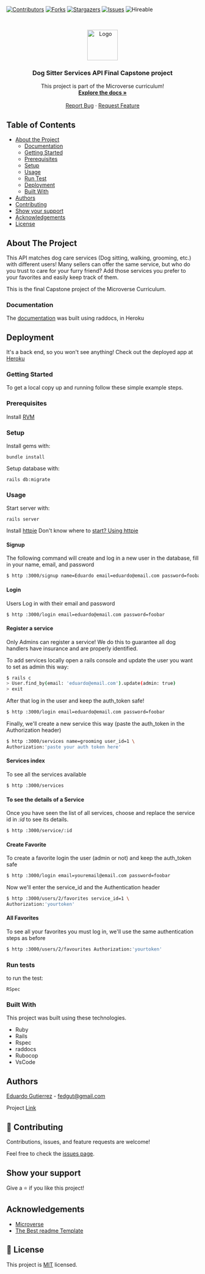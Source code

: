 <!--
*** Thanks for checking out this README Template. If you have a suggestion that would
*** make this better, please fork the repo and create a pull request or simply open
*** an issue with the tag "enhancement".
*** Thanks again! Now go create something AMAZING! :D
-->

<!-- PROJECT SHIELDS -->
<!--
*** I'm using markdown "reference style" links for readability.
*** Reference links are enclosed in brackets [ ] instead of parentheses ( ).
*** See the bottom of this document for the declaration of the reference variables
*** for contributors-url, forks-url, etc. This is an optional, concise syntax you may use.
*** https://www.markdownguide.org/basic-syntax/#reference-style-links
-->
[![Contributors][contributors-shield]][contributors-url]
[![Forks][forks-shield]][forks-url]
[![Stargazers][stars-shield]][stars-url]
[![Issues][issues-shield]][issues-url]
![Hireable](https://cdn.rawgit.com/hiendv/hireable/master/styles/default/yes.svg)

<!-- PROJECT LOGO -->
<br />
<p align="center">
  <a href="https://github.com/fedgut/dog_sitter_API">
    <img src="https://raw.githubusercontent.com/euqueme/toy-app/master/app/assets/images/mLogo.png" alt="Logo" width="80" height="80">
  </a>

  <h3 align="center">Dog Sitter Services API Final Capstone project</h3>

  <p align="center">
    This project is part of the Microverse curriculum!
    <br />
    <a href="https://github.com/fedgut/dog_sitter_API"><strong>Explore the docs »</strong></a>
    <br />
    <br />
    <a href="https://github.com/fedgut/dog_sitter_API/issues">Report Bug</a>
    ·
    <a href="https://github.com/fedgut/dog_sitter_API/issues">Request Feature</a>
  </p>
</p>

<!-- TABLE OF CONTENTS -->
## Table of Contents

* [About the Project](#about-the-project)
  * [Documentation](#documentation)
  * [Getting Started](#getting-started)
  * [Prerequisites](#prerequisites)
  * [Setup](#setup)
  * [Usage](#usage)
  * [Run Test](#run-test)
  * [Deployment](#deployment)
  * [Built With](#built-with)
* [Authors](#authors)
* [Contributing](#contributing)
* [Show your support](#show-support)
* [Acknowledgements](#acknowledgements)
* [License](#license)

<!-- ABOUT THE PROJECT -->
## About The Project

This API matches dog care services (Dog sitting, walking, grooming, etc.) with different users!
Many sellers can offer the same service, but who do you trust to care for your furry friend? 
Add those services you prefer to your favorites and easily keep track of them.


This is the final Capstone project of the Microverse Curriculum.

### Documentation

The [documentation](https://quiet-cove-56221.herokuapp.com/docs) was built using raddocs, in Heroku

## Deployment 

It's a back end, so you won't see anything! Check out the deployed app at [Heroku](https://quiet-cove-56221.herokuapp.com/) 

### Getting Started

To get a local copy up and running follow these simple example steps.

### Prerequisites

Install [RVM](https://rvm.io/rvm/install)

### Setup

Install gems with:

```
bundle install
```

Setup database with:

```
rails db:migrate
```

### Usage

Start server with:

```
rails server
```

Install [httpie](https://httpie.org/) 
Don't know where to [start? Using httpie](https://httpie.org/docs#usage)

#### Signup

The following command will create and log in a new user in the database, fill in your name, email, and password

```bash
$ http :3000/signup name=Eduardo email=eduardo@email.com password=foobar password_confirmation=foobar
```
#### Login

Users Log in with their email and password

```bash
$ http :3000/login email=eduardo@email.com password=foobar
```

#### Register a service

Only Admins can register a service! We do this to guarantee all dog handlers have insurance and are properly identified. 

To add services locally open a rails console and update the user you want to set as admin this way:

```bash
$ rails c
> User.find_by(email: 'eduardo@email.com').update(admin: true)
> exit
```
After that log in the user and keep the auth_token safe!

```bash
$ http :3000/login email=eduardo@email.com password=foobar
```

Finally, we'll create a new service this way (paste the auth_token in the Authorization header)

```bash
$ http :3000/services name=grooming user_id=1 \
Authorization:'paste your auth token here'
```

#### Services index

To see all the services available 

```bash
$ http :3000/services
```

#### To see the details of a Service

Once you have seen the list of all services, choose and replace the service id in *:id* to see its details.

```bash
$ http :3000/service/:id
```
#### Create Favorite 

To create a favorite login the user (admin or not) and keep the auth_token safe
```bash
$ http :3000/login email=youremail@email.com password=foobar
```
Now we'll enter the service_id and the Authentication header

```bash
$ http :3000/users/2/favorites service_id=1 \
Authorization:'yourtoken'
```
#### All Favorites

To see all your favorites you must log in, we'll use the same authentication steps as before

```bash
$ http :3000/users/2/favourites Authorization:'yourtoken'
```

### Run tests

to run the test:

```
RSpec
```

### Built With
This project was built using these technologies.
* Ruby 
* Rails 
* Rspec
* raddocs
* Rubocop
* VsCode

<!-- CONTACT -->
## Authors

[Eduardo Gutierrez](https://github.com/fedgut) - fedgut@gmail.com

Project [Link](https://github.com/fedgut/dog_sitter_API/)

## 🤝 Contributing

Contributions, issues, and feature requests are welcome!

Feel free to check the [issues page](issues/).

## Show your support

Give a ⭐️ if you like this project!

<!-- ACKNOWLEDGEMENTS -->
## Acknowledgements
* [Microverse](https://www.microverse.org/)
* [The Best readme Template](https://github.com/othneildrew/Best-README-Template)

<!-- LICENSE -->
## 📝 License

This project is [MIT](https://opensource.org/licenses/MIT) licensed.
<!-- MARKDOWN LINKS & IMAGES -->
<!-- https://www.markdownguide.org/basic-syntax/#reference-style-links -->
[contributors-shield]: https://img.shields.io/github/contributors/fedgut/dog_sitter_api.svg?style=flat-square
[contributors-url]: https://github.com/fedgut/dog_sitter_api/graphs/contributors
[forks-shield]: https://img.shields.io/github/forks/fedgut/dog_sitter_api.svg?style=flat-square
[forks-url]: https://github.com/fedgut/dog_sitter_api/network/members
[stars-shield]: https://img.shields.io/github/stars/fedgut/dog_sitter_api.svg?style=flat-square
[stars-url]: https://github.com/fedgut/dog_sitter_api/stargazers
[issues-shield]: https://img.shields.io/github/issues/fedgut/dog_sitter_api.svg?style=flat-square
[issues-url]: https://github.com/fedgut/dog_sitter_api/issues
[product-screenshot]: /app/assets/images/exercises-index.png
